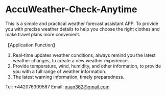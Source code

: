 # AccuWeather-Check-Anytime

This is a simple and practical weather forecast assistant APP. To provide you with precise weather details to help you choose the right clothes and make travel plans more convenient.

【Application Function】

1. Real-time updates weather conditions, always remind you the latest weather changes, to create a new weather experience. 
2. Provide temperature, wind, humidity, and other information, to provide you with a full range of weather information. 
3. The latest warning information, timely preparedness. 

Tel:  +442076309567
Email:  xuan362@gmail.com
